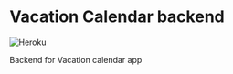 # Vacation Calendar backend
![Heroku](https://heroku-badge.herokuapp.com/?app=vcl-be)

Backend for Vacation calendar app
